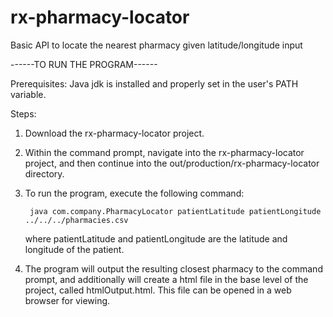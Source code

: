 # rx-pharmacy-locator
Basic API to locate the nearest pharmacy given latitude/longitude input

------TO RUN THE PROGRAM------

Prerequisites: Java jdk is installed and properly set in the user's PATH variable.

Steps:
1. Download the rx-pharmacy-locator project.
2. Within the command prompt, navigate into the rx-pharmacy-locator project, and then continue into the out/production/rx-pharmacy-locator directory.
3. To run the program, execute the following command:
   
        java com.company.PharmacyLocator patientLatitude patientLongitude ../../../pharmacies.csv
   
   where patientLatitude and patientLongitude are the latitude and longitude of the patient.
4. The program will output the resulting closest pharmacy to the command prompt, and additionally will create a html file in the base level of the project, called htmlOutput.html.    This file can be opened in a web browser for viewing.
